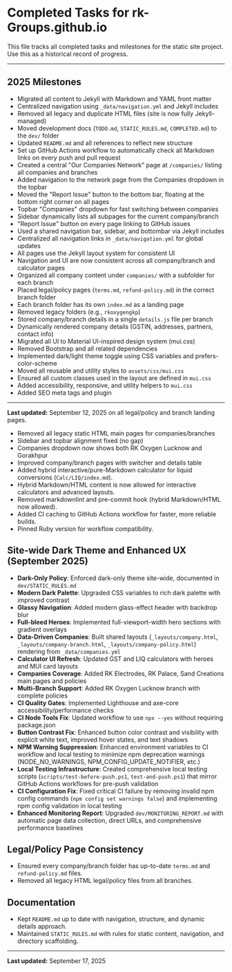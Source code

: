 
# Completed Tasks for rk-Groups.github.io

This file tracks all completed tasks and milestones for the static site project.
Use this as a historical record of progress.

---

## 2025 Milestones

- Migrated all content to Jekyll with Markdown and YAML front matter
- Centralized navigation using `_data/navigation.yml` and Jekyll includes
- Removed all legacy and duplicate HTML files (site is now fully Jekyll-managed)
- Moved development docs (`TODO.md`, `STATIC_RULES.md`, `COMPLETED.md`) to the `dev/` folder
- Updated `README.md` and all references to reflect new structure
- Set up GitHub Actions workflow to automatically check all Markdown links on every push and pull request
- Created a central "Our Companies Network" page at `/companies/` listing all companies and branches
- Added navigation to the network page from the Companies dropdown in the topbar
- Moved the "Report Issue" button to the bottom bar, floating at the bottom right corner on all pages
- Topbar "Companies" dropdown for fast switching between companies
- Sidebar dynamically lists all subpages for the current company/branch
- "Report Issue" button on every page linking to GitHub issues
- Used a shared navigation bar, sidebar, and bottombar via Jekyll includes
- Centralized all navigation links in `_data/navigation.yml` for global updates
- All pages use the Jekyll layout system for consistent UI
- Navigation and UI are now consistent across all company/branch and calculator pages
- Organized all company content under `companies/` with a subfolder for each branch
- Placed legal/policy pages (`terms.md`, `refund-policy.md`) in the correct branch folder
- Each branch folder has its own `index.md` as a landing page
- Removed legacy folders (e.g., `rkoxygengkp`)
- Stored company/branch details in a single `details.js` file per branch
- Dynamically rendered company details (GSTIN, addresses, partners, contact info)
- Migrated all UI to Material UI-inspired design system (mui.css)
- Removed Bootstrap and all related dependencies
- Implemented dark/light theme toggle using CSS variables and prefers-color-scheme
- Moved all reusable and utility styles to `assets/css/mui.css`
- Ensured all custom classes used in the layout are defined in `mui.css`
- Added accessibility, responsive, and utility helpers to `mui.css`
- Added SEO meta tags and plugin

---

**Last updated:** September 12, 2025
  on all legal/policy and branch landing pages.


- Removed all legacy static HTML main pages for companies/branches
- Sidebar and topbar alignment fixed (no gap)
- Companies dropdown now shows both RK Oxygen Lucknow and Gorakhpur
- Improved company/branch pages with switcher and details table
- Added hybrid interactive/pure-Markdown calculator for liquid conversions (`Calc/LIQ/index.md`).
- Hybrid Markdown/HTML content is now allowed for interactive calculators and advanced layouts.
- Removed markdownlint and pre-commit hook (hybrid Markdown/HTML now allowed).
- Added CI caching to GitHub Actions workflow for faster, more reliable builds.
- Pinned Ruby version for workflow compatibility.

## Site-wide Dark Theme and Enhanced UX (September 2025)

- **Dark-Only Policy**: Enforced dark-only theme site-wide, documented in `dev/STATIC_RULES.md`
- **Modern Dark Palette**: Upgraded CSS variables to rich dark palette with improved contrast
- **Glassy Navigation**: Added modern glass-effect header with backdrop blur
- **Full-bleed Heroes**: Implemented full-viewport-width hero sections with gradient overlays
- **Data-Driven Companies**: Built shared layouts (`_layouts/company.html`, `_layouts/company-branch.html`, `_layouts/company-policy.html`) rendering from `_data/companies.yml`
- **Calculator UI Refresh**: Updated GST and LIQ calculators with heroes and MUI card layouts
- **Companies Coverage**: Added RK Electrodes, RK Palace, Sand Creations main pages and policies
- **Multi-Branch Support**: Added RK Oxygen Lucknow branch with complete policies
- **CI Quality Gates**: Implemented Lighthouse and axe-core accessibility/performance checks
- **CI Node Tools Fix**: Updated workflow to use `npx --yes` without requiring package.json
- **Button Contrast Fix**: Enhanced button color contrast and visibility with explicit white text, improved hover states, and text shadows
- **NPM Warning Suppression**: Enhanced environment variables to CI workflow and local testing to minimize npm deprecation warnings (NODE_NO_WARNINGS, NPM_CONFIG_UPDATE_NOTIFIER, etc.)
- **Local Testing Infrastructure**: Created comprehensive local testing scripts (`scripts/test-before-push.ps1`, `test-and-push.ps1`) that mirror GitHub Actions workflows for pre-push validation
- **CI Configuration Fix**: Fixed critical CI failure by removing invalid npm config commands (`npm config set warnings false`) and implementing npm config validation in local testing
- **Enhanced Monitoring Report**: Upgraded `dev/MONITORING_REPORT.md` with automatic page data collection, direct URLs, and comprehensive performance baselines

## Legal/Policy Page Consistency

- Ensured every company/branch folder has up-to-date `terms.md` and `refund-policy.md`
  files.
- Removed all legacy HTML legal/policy files from all branches.

## Documentation

- Kept `README.md` up to date with navigation, structure, and dynamic details approach.
- Maintained `STATIC_RULES.md` with rules for static content, navigation, and directory
  scaffolding.

---

**Last updated:** September 17, 2025
